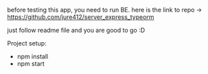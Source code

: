 before testing this app, you need to run BE.
here is the link to repo ->
https://github.com/jure412/server_express_typeorm

just follow readme file and you are good to go :D

Project setup:

- npm install
- npm start
